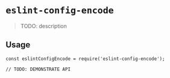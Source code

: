 # `eslint-config-encode`

> TODO: description

## Usage

```
const eslintConfigEncode = require('eslint-config-encode');

// TODO: DEMONSTRATE API
```

